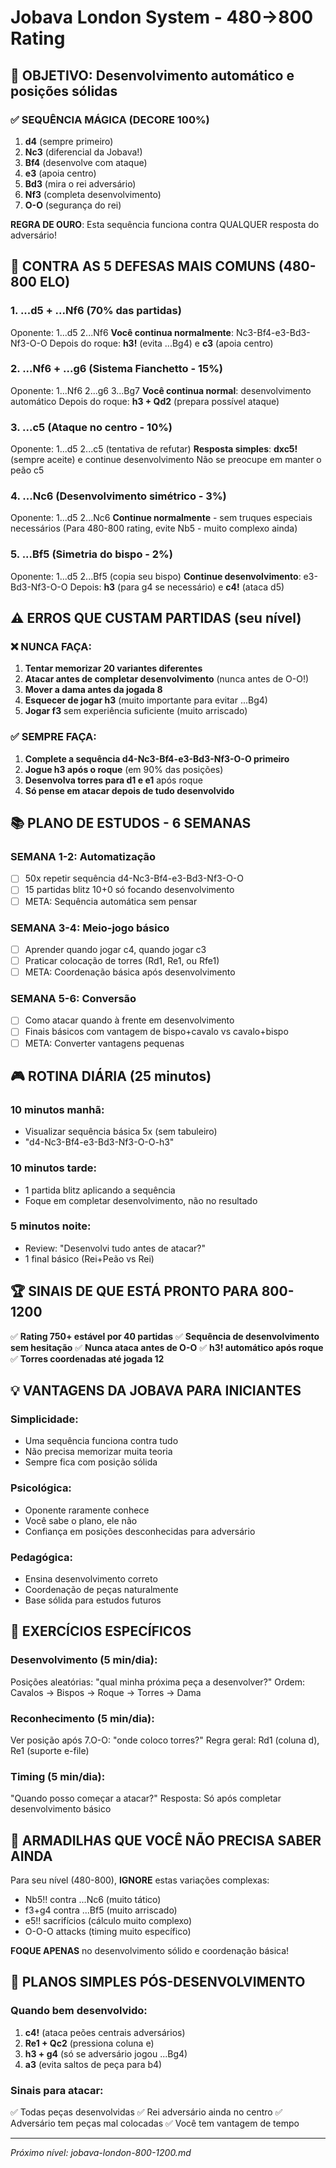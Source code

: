 # Jobava London System - 480→800 Rating

## 🎯 OBJETIVO: Desenvolvimento automático e posições sólidas

### ✅ SEQUÊNCIA MÁGICA (DECORE 100%)

1. **d4** (sempre primeiro)
2. **Nc3** (diferencial da Jobava!) 
3. **Bf4** (desenvolve com ataque)
4. **e3** (apoia centro)
5. **Bd3** (mira o rei adversário)
6. **Nf3** (completa desenvolvimento)
7. **O-O** (segurança do rei)

**REGRA DE OURO**: Esta sequência funciona contra QUALQUER resposta do adversário!

## 🚨 CONTRA AS 5 DEFESAS MAIS COMUNS (480-800 ELO)

### 1. **...d5 + ...Nf6** (70% das partidas)
Oponente: 1...d5 2...Nf6
**Você continua normalmente**: Nc3-Bf4-e3-Bd3-Nf3-O-O
Depois do roque: **h3!** (evita ...Bg4) e **c3** (apoia centro)

### 2. **...Nf6 + ...g6** (Sistema Fianchetto - 15%)  
Oponente: 1...Nf6 2...g6 3...Bg7
**Você continua normal**: desenvolvimento automático
Depois do roque: **h3 + Qd2** (prepara possível ataque)

### 3. **...c5** (Ataque no centro - 10%)
Oponente: 1...d5 2...c5 (tentativa de refutar)
**Resposta simples**: **dxc5!** (sempre aceite) e continue desenvolvimento
Não se preocupe em manter o peão c5

### 4. **...Nc6** (Desenvolvimento simétrico - 3%)
Oponente: 1...d5 2...Nc6
**Continue normalmente** - sem truques especiais necessários
(Para 480-800 rating, evite Nb5 - muito complexo ainda)

### 5. **...Bf5** (Simetria do bispo - 2%)
Oponente: 1...d5 2...Bf5 (copia seu bispo)
**Continue desenvolvimento**: e3-Bd3-Nf3-O-O
Depois: **h3** (para g4 se necessário) e **c4!** (ataca d5)

## ⚠️ ERROS QUE CUSTAM PARTIDAS (seu nível)

### ❌ NUNCA FAÇA:
1. **Tentar memorizar 20 variantes diferentes**
2. **Atacar antes de completar desenvolvimento** (nunca antes de O-O!)
3. **Mover a dama antes da jogada 8**
4. **Esquecer de jogar h3** (muito importante para evitar ...Bg4)
5. **Jogar f3** sem experiência suficiente (muito arriscado)

### ✅ SEMPRE FAÇA:
1. **Complete a sequência d4-Nc3-Bf4-e3-Bd3-Nf3-O-O primeiro**
2. **Jogue h3 após o roque** (em 90% das posições)
3. **Desenvolva torres para d1 e e1** após roque
4. **Só pense em atacar depois de tudo desenvolvido**

## 📚 PLANO DE ESTUDOS - 6 SEMANAS

### **SEMANA 1-2: Automatização**
- [ ] 50x repetir sequência d4-Nc3-Bf4-e3-Bd3-Nf3-O-O
- [ ] 15 partidas blitz 10+0 só focando desenvolvimento
- [ ] META: Sequência automática sem pensar

### **SEMANA 3-4: Meio-jogo básico**  
- [ ] Aprender quando jogar c4, quando jogar c3
- [ ] Praticar colocação de torres (Rd1, Re1, ou Rfe1)
- [ ] META: Coordenação básica após desenvolvimento

### **SEMANA 5-6: Conversão**
- [ ] Como atacar quando à frente em desenvolvimento
- [ ] Finais básicos com vantagem de bispo+cavalo vs cavalo+bispo
- [ ] META: Converter vantagens pequenas

## 🎮 ROTINA DIÁRIA (25 minutos)

### **10 minutos manhã:**
- Visualizar sequência básica 5x (sem tabuleiro)
- "d4-Nc3-Bf4-e3-Bd3-Nf3-O-O-h3"

### **10 minutos tarde:**
- 1 partida blitz aplicando a sequência
- Foque em completar desenvolvimento, não no resultado

### **5 minutos noite:**  
- Review: "Desenvolvi tudo antes de atacar?"
- 1 final básico (Rei+Peão vs Rei)

## 🏆 SINAIS DE QUE ESTÁ PRONTO PARA 800-1200

✅ **Rating 750+ estável por 40 partidas**
✅ **Sequência de desenvolvimento sem hesitação**
✅ **Nunca ataca antes de O-O**
✅ **h3! automático após roque**
✅ **Torres coordenadas até jogada 12**

## 💡 VANTAGENS DA JOBAVA PARA INICIANTES

### **Simplicidade:**
- Uma sequência funciona contra tudo
- Não precisa memorizar muita teoria
- Sempre fica com posição sólida

### **Psicológica:**
- Oponente raramente conhece
- Você sabe o plano, ele não
- Confiança em posições desconhecidas para adversário

### **Pedagógica:**  
- Ensina desenvolvimento correto
- Coordenação de peças naturalmente
- Base sólida para estudos futuros

## 🎯 EXERCÍCIOS ESPECÍFICOS

### **Desenvolvimento (5 min/dia):**
Posições aleatórias: "qual minha próxima peça a desenvolver?"
Ordem: Cavalos → Bispos → Roque → Torres → Dama

### **Reconhecimento (5 min/dia):**
Ver posição após 7.O-O: "onde coloco torres?"
Regra geral: Rd1 (coluna d), Re1 (suporte e-file)

### **Timing (5 min/dia):**
"Quando posso começar a atacar?"
Resposta: Só após completar desenvolvimento básico

## 🚫 ARMADILHAS QUE VOCÊ NÃO PRECISA SABER AINDA

Para seu nível (480-800), **IGNORE** estas variações complexas:
- Nb5!! contra ...Nc6 (muito tático)
- f3+g4 contra ...Bf5 (muito arriscado)  
- e5!! sacrifícios (cálculo muito complexo)
- O-O-O attacks (timing muito específico)

**FOQUE APENAS** no desenvolvimento sólido e coordenação básica!

## 🔧 PLANOS SIMPLES PÓS-DESENVOLVIMENTO

### **Quando bem desenvolvido:**
1. **c4!** (ataca peões centrais adversários)
2. **Re1 + Qc2** (pressiona coluna e)  
3. **h3 + g4** (só se adversário jogou ...Bg4)
4. **a3** (evita saltos de peça para b4)

### **Sinais para atacar:**
✅ Todas peças desenvolvidas
✅ Rei adversário ainda no centro
✅ Adversário tem peças mal colocadas
✅ Você tem vantagem de tempo

---
*Próximo nível: jobava-london-800-1200.md*
